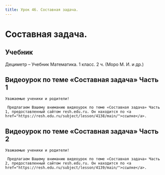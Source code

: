 ```yaml
---
title: Урок 46. Составная задача.
---
```


# Составная задача.

## Учебник

Дециметр – Учебник Математика. 1 класс. 2 ч. (Моро М. И. и др.)

## Видеоурок по теме «Составная задача» Часть 1

<p>
	Уважаемые ученики и родители!  
</p>
<p>
	 Предлагаем Вашему вниманию видеоурок по теме «Составная задача» Часть 1, предоставленный сайтом resh.edu.ru. Он находится по <a href="https://resh.edu.ru/subject/lesson/4138/main/">ссылке</a>.
</p>

## Видеоурок по теме «Составная задача» Часть 2

<p>
	Уважаемые ученики и родители!  
</p>
<p>
	 Предлагаем Вашему вниманию видеоурок по теме «Составная задача» Часть 2, предоставленный сайтом resh.edu.ru. Он находится по <a href="https://resh.edu.ru/subject/lesson/4139/main/">ссылке</a>.
</p>
